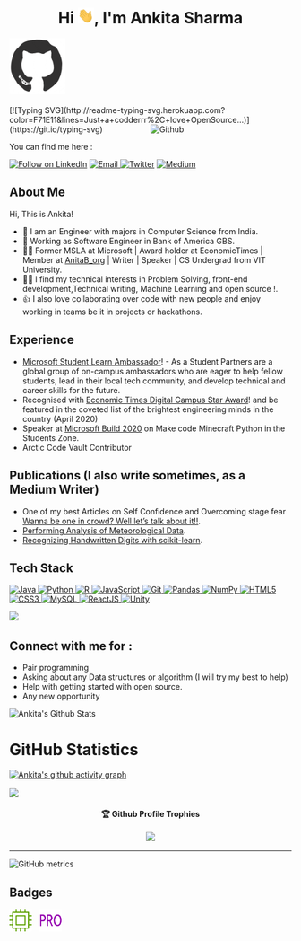 <h4 align="center"> 
<h1 align="center">Hi <img src="pics/Hi.gif" width="29px"/>, I'm Ankita Sharma </h1>
<img src="pics/octo.gif" width="100px" height="100px"></img> <br><br>
[![Typing SVG](http://readme-typing-svg.herokuapp.com?color=F71E11&lines=Just+a+codderrr%2C+love+OpenSource...)](https://git.io/typing-svg)
  <img width="50%" align="right" alt="Github" src="https://user-images.githubusercontent.com/60788180/131893851-b24002a3-72be-40cf-a179-7cbdff89b087.gif" />

<!--
**ankitasharma88990/ankitasharma88990** is a ✨ _special_ ✨ repository because its `README.md` (this file) appears on your GitHub profile.
-->

You can find me here :
<p align="left">
  <a href="https://www.linkedin.com/in/ankita-sharma-83ab64146/"><img title="Follow on LinkedIn" src="https://img.shields.io/badge/LinkedIn-0077B5?style=for-the-badge&logo=linkedin&logoColor=white"/></a>
  <a href="mailto:ankitasharma88990@gmail.com"><img title="Email" src="https://img.shields.io/badge/Gmail-D14836?style=for-the-badge&logo=gmail&logoColor=white"/>
    <a href="https://twitter.com/Iam_Ankita__"><img title="Twitter" src="https://img.shields.io/badge/Twitter-1DA1F2?style=for-the-badge&logo=twitter&logoColor=white"/></a>
    <a href="https://ankitasharma88990.medium.com/"><img title="Medium" src="https://img.shields.io/badge/Medium-12100E?style=for-the-badge&logo=medium&logoColor=white"/></a>
 </a>

## About Me
Hi, This is Ankita!
- 🔭 I am an Engineer with majors in Computer Science from India.
- 🌱 Working as Software Engineer in Bank of America GBS.
- 👩‍💻 Former MSLA at Microsoft | Award holder at EconomicTimes | Member at [AnitaB_org](https://anitab.org/) | Writer | Speaker | CS Undergrad from VIT University.
- 👩‍💻 I find my technical interests in Problem Solving, front-end development,Technical writing, Machine Learning and open source !. 
- 👍 I also love collaborating over code with new people and enjoy working in teams be it in projects or hackathons. 
  
 ## Experience 
- [Microsoft Student Learn Ambassador](https://studentambassadors.microsoft.com/)! - As a Student Partners are a global group of on-campus ambassadors who are eager to help fellow students, lead in their local tech community, and develop technical and career skills for the future.
- Recognised with [Economic Times Digital Campus Star Award](https://economictimes.indiatimes.com/etcampusstars/pasteditions)! and be featured in the coveted list of the brightest engineering minds in the country (April 2020)
- Speaker at [Microsoft Build 2020](https://mybuild.microsoft.com/home) on Make code Minecraft Python in the Students Zone.
- Arctic Code Vault Contributor
  
 ## Publications (I also write sometimes, as a Medium Writer)
  - One of my best Articles on Self Confidence and Overcoming stage fear [Wanna be one in crowd? Well let’s talk about it!!](https://ankitasharma88990.medium.com/).
  - [Performing Analysis of Meteorological Data](https://ankitasharma88990.medium.com/performing-analysis-of-meteorological-data-90625eccb6a3).
  - [Recognizing Handwritten Digits with scikit-learn](https://ankitasharma88990.medium.com/recognizing-handwritten-digits-with-scikit-learn-34ce0705e468).
  
   
## Tech Stack

<p align="left">
 <a href="#">
<img alt="Java" src="https://img.shields.io/badge/Java-ED8B00?style=for-the-badge&logo=java&logoColor=white"/>
<img alt="Python" src="https://img.shields.io/badge/Python-3776AB?style=for-the-badge&logo=python&logoColor=white"/>
<img alt="R" src="https://img.shields.io/badge/R-276DC3?style=for-the-badge&logo=r&logoColor=white"/>
<img alt="JavaScript" src="https://img.shields.io/badge/JavaScript-F7DF1E?style=for-the-badge&logo=javascript&logoColor=black"/>
<img alt="Git" src="https://img.shields.io/badge/git%20-%23F05033.svg?&style=for-the-badge&logo=git&logoColor=white"/>
<img alt="Pandas" src="https://img.shields.io/badge/pandas%20-%23150458.svg?&style=for-the-badge&logo=pandas&logoColor=white" />
<img alt="NumPy" src="https://img.shields.io/badge/numpy%20-%23013243.svg?&style=for-the-badge&logo=numpy&logoColor=white" />
<img alt="HTML5" src="https://img.shields.io/badge/html5%20-%23E34F26.svg?&style=for-the-badge&logo=html5&logoColor=white"/>
<img alt="CSS3" src="https://img.shields.io/badge/css3%20-%231572B6.svg?&style=for-the-badge&logo=css3&logoColor=white"/>
<img alt='MySQL' src="https://img.shields.io/badge/SQL-MySQL?style=for-the-badge&logo=mysql&color=F29111"/>
<img alt='ReactJS' src="https://img.shields.io/badge/ReactJS-ReactJS?style=for-the-badge&logo=react&color=303030"/> 
<img alt="Unity" src="https://img.shields.io/badge/Unity-Unity?style=for-the-badge&logo=unity&logoColor=fff&color=5C3EB8"/> 
   
![](https://komarev.com/ghpvc/?username=ankitasharma88990&color=79b8ff)
 
 </a>
</p>

## Connect with me for :
  - Pair programming
  - Asking about any Data structures or algorithm (I will try my best to help)
  - Help with getting started with open source.
  - Any new opportunity 
  

![Ankita's Github Stats](https://github-readme-stats.anuraghazra1.vercel.app/api?username=ankitasharma88990&show_icons=true&include_all_commits=true&theme=radical)

<h1 align="left">GitHub Statistics</h1>

[![Ankita's github activity graph](https://activity-graph.herokuapp.com/graph?username=ankitasharma88990&theme=github)](https://github.com/ashutosh00710/github-readme-activity-graph)

<a href="https://github.com/ankitasharma88990">
  <img align="center" src="https://github-readme-stats.vercel.app/api/top-langs/?username=ankitasharma88990&theme=tokyonight&layout=compact&" />
</a
  
 <p align="center"> 
 
<div align="center">
  <h4>🏆 Github Profile Trophies</h4>
  <a href="https://github.com/ryo-ma/github-profile-trophy">
   <img src="https://github-profile-trophy.vercel.app/?username=chhabraharsh37&theme=monokai&row=1&column=8">
  </a>
</div><hr>

![GitHub metrics](https://metrics.lecoq.io/chhabraharsh37?template=terminal&base.metadata=0&config.timezone=Asia%2FCalcutta)

## Badges
<a href='https://docs.github.com/en/developers'><img src='https://raw.githubusercontent.com/acervenky/animated-github-badges/master/assets/devbadge.gif' width='40' height='40'></a> <a href='https://education.github.com/pack'><img src='https://raw.githubusercontent.com/acervenky/animated-github-badges/master/assets/pro.gif' width='40' height='40'></a> 

